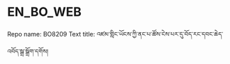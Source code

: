 # EN_BO_WEB
Repo name: BO8209
Text title: འཛམ་གླིང་ཡོངས་ཀྱི་ནང་པ་ཚོས་ངེས་པར་དུ་བོད་རང་དབང་ཆེད་འབོད་སྒྲ་སྒྲོག་དགོས།